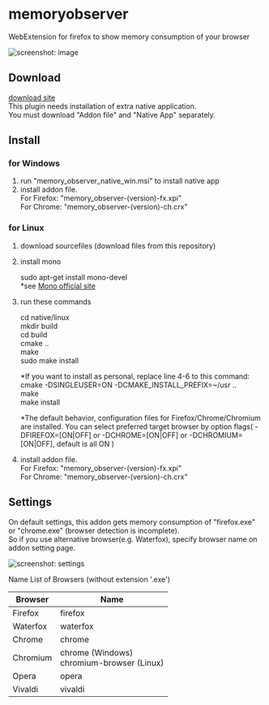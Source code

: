 # memoryobserver
WebExtension for firefox to show memory consumption of your browser

![screenshot: image](http://chromia.cocotte.jp/monooki/files/ss/mo_ss01.png)

## Download

[download site](http://chromia.cocotte.jp/monooki/memoryobserver/)<br>
This plugin needs installation of extra native application.<br>
You must download "Addon file" and "Native App" separately.

## Install
### for Windows
1. run "memory_observer_native_win.msi" to install native app
2. install addon file.  
For Firefox: "memory_observer-(version)-fx.xpi"  
For Chrome: "memory_observer-(version)-ch.crx"

### for Linux
1. download sourcefiles (download files from this repository)
2. install mono

    sudo apt-get install mono-devel  
    *see [Mono official site](http://www.mono-project.com/download/#download-lin)

3. run these commands

    cd native/linux  
    mkdir build  
    cd build  
    cmake \.\.  
    make  
    sudo make install

    *If you want to install as personal, replace line 4-6 to this command:  
    cmake -DSINGLEUSER=ON -DCMAKE_INSTALL_PREFIX=~/usr \.\.  
    make  
    make install

    *The default behavior, configuration files for Firefox/Chrome/Chromium are installed.
    You can select preferred target browser by option flags( -DFIREFOX=[ON|OFF] or -DCHROME=[ON|OFF] or -DCHROMIUM=[ON|OFF], default is all ON )

4. install addon file.  
For Firefox: "memory_observer-(version)-fx.xpi"  
For Chrome: "memory_observer-(version)-ch.crx"

## Settings

On default settings, this addon gets memory consumption of "firefox.exe" or "chrome.exe" (browser detection is incomplete).  
So if you use alternative browser(e.g. Waterfox), specify browser name on addon setting page.

![screenshot: settings](http://chromia.cocotte.jp/monooki/files/ss/mo_ss02.png)

Name List of Browsers (without extension '.exe')

|Browser|Name|
|-|-|
|Firefox|firefox|
|Waterfox|waterfox|
|Chrome|chrome|
|Chromium|chrome (Windows)<br>chromium-browser (Linux)|
|Opera|opera|
|Vivaldi|vivaldi|
